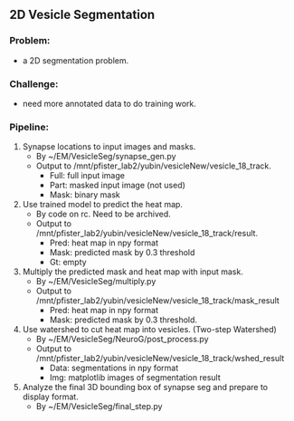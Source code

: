## 2D Vesicle Segmentation
### Problem: 
* a 2D segmentation problem.
### Challenge: 
* need more annotated data to do training work.
### Pipeline:
1. Synapse locations to input images and masks.
	* By ~/EM/VesicleSeg/synapse_gen.py
	* Output to /mnt/pfister_lab2/yubin/vesicleNew/vesicle_18_track. 
		- Full: full input image
		- Part: masked input image (not used)
		- Mask: binary mask
2. Use trained model to predict the heat map.
	* By  code on rc. Need to be archived.
	* Output to /mnt/pfister_lab2/yubin/vesicleNew/vesicle_18_track/result.
		- Pred: heat map in npy format
		- Mask: predicted mask by 0.3 threshold
		- Gt: empty
3. Multiply the predicted mask and heat map with input mask.
	* By ~/EM/VesicleSeg/multiply.py
	* Output to /mnt/pfister_lab2/yubin/vesicleNew/vesicle_18_track/mask_result
		- Pred: heat map in npy format
		- Mask: predicted mask by 0.3 threshold.
4. Use watershed to cut heat map into vesicles. (Two-step Watershed)
	* By ~/EM/VesicleSeg/NeuroG/post_process.py
	* Output to  /mnt/pfister_lab2/yubin/vesicleNew/vesicle_18_track/wshed_result
		- Data: segmentations in npy format
		- Img: matplotlib images of segmentation result 
5. Analyze the final 3D bounding box of synapse seg and prepare to display format.
	* By ~/EM/VesicleSeg/final_step.py

